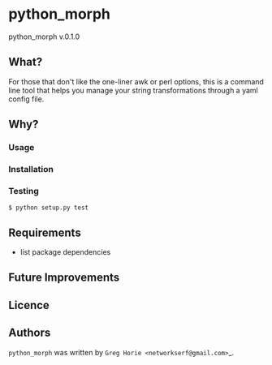# python_morph
python_morph v.0.1.0

## What?
For those that don't like the one-liner awk or perl options, this is a command line tool that helps you manage your string transformations through a yaml config file.

## Why?

### Usage

### Installation

### Testing
```
$ python setup.py test
```

## Requirements

- list package dependencies

## Future Improvements

## Licence

## Authors
`python_morph` was written by `Greg Horie <networkserf@gmail.com>`_.

